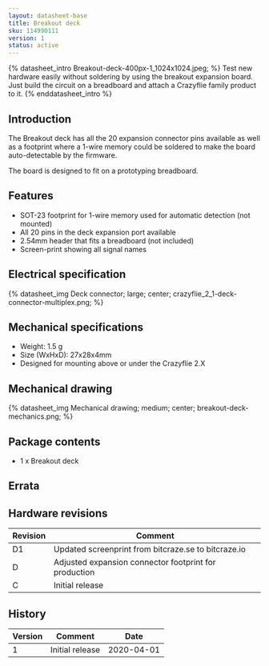 ```yaml
---
layout: datasheet-base
title: Breakout deck
sku: 114990111
version: 1
status: active
---
```


{% datasheet_intro Breakout-deck-400px-1_1024x1024.jpeg; %}
Test new hardware easily without soldering by using the breakout expansion board. Just build
the circuit on a breadboard and attach a Crazyflie family product to it.
{% enddatasheet_intro %}

## Introduction

The Breakout deck has all the 20 expansion connector pins available as well as a footprint
where a 1-wire memory could be soldered to make the board auto-detectable by the firmware.

The board is designed to fit on a prototyping breadboard.

## Features

* SOT-23 footprint for 1-wire memory used for automatic detection (not mounted)
* All 20 pins in the deck expansion port available
* 2.54mm header that fits a breadboard (not included)
* Screen-print showing all signal names

## Electrical specification

{% datasheet_img Deck connector; large; center; crazyflie_2_1-deck-connector-multiplex.png; %}

## Mechanical specifications

* Weight: 1.5 g
* Size (WxHxD): 27x28x4mm
* Designed for mounting above or under the Crazyflie 2.X

## Mechanical drawing

{% datasheet_img Mechanical drawing; medium; center; breakout-deck-mechanics.png; %}

## Package contents

* 1 x Breakout deck

## Errata

## Hardware revisions

| Revision | Comment |
| ------- | ------- |
| D1 | Updated screenprint from bitcraze.se to bitcraze.io |
| D | Adjusted expansion connector footprint for production |
| C | Initial release |

## History

| Version | Comment | Date |
| ------- | ------- | ---- |
| 1 | Initial release | 2020-04-01 |

